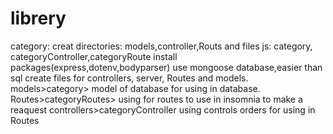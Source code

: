 # librery
category:
creat directories: models,controller,Routs
and files js: category, categoryController,categoryRoute
install packages(express,dotenv,bodyparser)
use mongoose database,easier than sql
create files for controllers, server, Routes and models.
models>category> model of database for using in database.
Routes>categoryRoutes> using for routes to use in insomnia to make a reaquest
controllers>categoryController using controls orders for using in Routes



